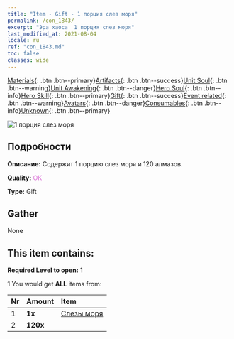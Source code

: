 ```yaml
---
title: "Item - Gift - 1 порция слез моря"
permalink: /con_1843/
excerpt: "Эра хаоса  1 порция слез моря"
last_modified_at: 2021-08-04
locale: ru
ref: "con_1843.md"
toc: false
classes: wide
---
```

 [Materials](/ItemsRU/){: .btn .btn--primary}[Artifacts](/ItemsRU/Artifacts/){: .btn .btn--success}[Unit Soul](/ItemsRU/UnitSoul/){: .btn .btn--warning}[Unit Awakening](/ItemsRU/UnitAwakening/){: .btn .btn--danger}[Hero Soul](/ItemsRU/HeroSoul/){: .btn .btn--info}[Hero Skill](/ItemsRU/HeroSkill/){: .btn .btn--primary}[Gift](/ItemsRU/Gift/){: .btn .btn--success}[Event related](/ItemsRU/Events/){: .btn .btn--warning}[Avatars](/ItemsRU/Avatars/){: .btn .btn--danger}[Consumables](/ItemsRU/Consumables/){: .btn .btn--info}[Unknown](/ItemsRU/Unknown/){: .btn .btn--primary}

 ![1 порция слез моря](/images/t/i_907466.png)

## Подробности
 **Описание:** Содержит 1 порцию слез моря и 120 алмазов.

 **Quality:** <span style="color: #DA70D6">OK</span>

 **Type:** Gift

## Gather

  None

## This item contains:

 **Required Level to open:** 1

 1 You would get **ALL** items  from:

  | Nr | Amount |     Item    |
  |:---|:-------|:------------|
  | 1 |  **1x** | [Слезы моря](/ItemsRU/con_955/) |  | 
  | 2 |  **120x** | <i class="fas fa-gem"/> |  | 
